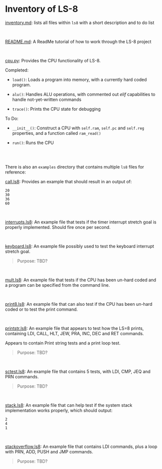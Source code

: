 # Inventory of LS-8

[inventory.md](inventory.md): lists all files within `ls8` with a short description and to do list

<br>

[README.md](README.md): A ReadMe tutorial of how to work through the LS-8 project

<br>

[cpu.py](cpu.py): Provides the CPU functionality of LS-8. 

Completed:

* `load()`: Loads a program into memory, with a currently hard coded program.

* `alu()`: Handles ALU operations, with commented out _elif_ capabilities to handle not-yet-written commands

* `trace()`: Prints the CPU state for debugging

To Do:

* `__init__()`: Construct a CPU with `self.ram`, `self.pc` and `self.reg` properties, and a function called `ram_read()`

* `run()`: Runs the CPU

<br>
<br>

There is also an `examples` directory that contains multiple `ls8` files for reference:

[call.ls8](call.ls8): Provides an example that should result in an output of:

```
20
30
36
60
```

<br>

[interrupts.ls8](interrupts.ls8): An example file that tests if the timer interrupt stretch goal is properly implemented. Should fire once per second.

<br>

[keyboard.ls8](keyboard.ls8): An example file possibly used to test the keyboard interrupt stretch goal.

> Purpose: TBD?

<br>

[mult.ls8](mult.ls8): An example file that tests if the CPU has been un-hard coded and a program can be specified from the command line.

<br>

[print8.ls8](print8.ls8): An example file that can also test if the CPU has been un-hard coded or to test the print command.

<br>

[printstr.ls8](printstr.ls8): An example file that appears to test how the LS=8 prints, containing LDI, CALL, HLT, JEW, PRA, INC, DEC and RET commands.

Appears to contain Print string tests and a print loop test.

> Purpose: TBD?

<br>

[sctest.ls8](sctest.ls8): An example file that contains 5 tests, with LDI, CMP, JEQ and PRN commands.

> Purpose: TBD?

<br>

[stack.ls8](stack.ls8): An example file that can help test if the system stack implementation works properly, which should output:

```
2
4
1
```

<br>

[stackoverflow.ls8](stackoverflow.ls8): An example file that contains LDI commands, plus a loop with PRN, ADD, PUSH and JMP commands.

> Purpose: TBD?

<br>